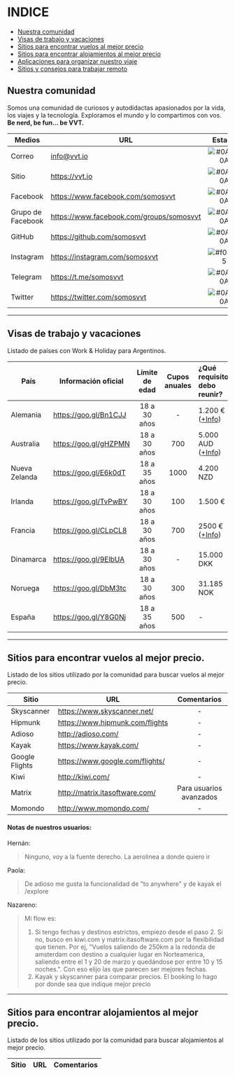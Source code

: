 # INDICE 
- [Nuestra comunidad](#nuestra-comunidad)
- [Visas de trabajo y vacaciones](#visas-de-trabajo-y-vacaciones)
- [Sitios para encontrar vuelos al mejor precio](#sitios-para-encontrar-vuelos-al-mejor-precio)
- [Sitios para encontrar alojamientos al mejor precio](#sitios-para-encontrar-alojamientos-al-mejor-precio)
- [Aplicaciones para organizar nuestro viaje](#aplicaciones-para-organizar-nuestro-viaje)
- [Sitios y consejos para trabajar remoto](#sitios-y-consejos-para-trabajar-remoto)

## Nuestra comunidad

Somos una comunidad de curiosos y autodidactas apasionados por la vida, los viajes y la tecnología. 
Exploramos el mundo y lo compartimos con vos. **Be nerd, be fun... be VVT.** 

| Medios | URL    | Estado   |
| ------ | ------ | :------: |
|  Correo|  info@vvt.io  | ![#0A8A0A](https://placehold.it/15/0A8A0A/000000?text=+) |   
|  Sitio |  https://vvt.io | ![#0A8A0A](https://placehold.it/15/0A8A0A/000000?text=+) |
|  Facebook | https://www.facebook.com/somosvvt |![#0A8A0A](https://placehold.it/15/0A8A0A/000000?text=+) |
|  Grupo de Facebook | https://www.facebook.com/groups/somosvvt | ![#0A8A0A](https://placehold.it/15/0A8A0A/000000?text=+) |
|  GitHub  | https://github.com/somosvvt | ![#0A8A0A](https://placehold.it/15/0A8A0A/000000?text=+) |
|  Instagram | https://instagram.com/somosvvt | ![#f03c15](https://placehold.it/15/f03c15/000000?text=+) |
|  Telegram | https://t.me/somosvvt | ![#0A8A0A](https://placehold.it/15/0A8A0A/000000?text=+) |
|  Twitter  | https://twitter.com/somosvvt  | ![#0A8A0A](https://placehold.it/15/0A8A0A/000000?text=+) |

***


## Visas de trabajo y vacaciones

Listado de países con Work & Holiday para Argentinos. 

| País | Información oficial | Límite de edad | Cupos anuales | ¿Qué requisitos debo reunir?
| ------ | ------ | :------------------: |:------: | :------ |
| Alemania | https://goo.gl/Bn1CJJ | 18 a 30 años| - | 1.200 € ([+Info](https://github.com/somosvvt/comunidad/blob/master/visas-work-and-holiday.md#alemania)) |
| Australia | https://goo.gl/gHZPMN | 18 a 30 años | 700 |  5.000 AUD ([+Info](https://github.com/somosvvt/comunidad/blob/master/visas-work-and-holiday.md#australia)) |
| Nueva Zelanda | https://goo.gl/E6k0dT | 18 a 35 años | 1000 | 4.200 NZD
| Irlanda | https://goo.gl/TvPwBY | 18 a 30 años | 100 | 1.500 € |
| Francia | https://goo.gl/CLpCL8 | 18 a 30 años | 700 |  2500 € ([+Info](https://github.com/somosvvt/comunidad/blob/master/visas-work-and-holiday.md#francia))| 
| Dinamarca | https://goo.gl/9ElbUA | 18 a 30 años | - | 15.000 DKK | ([+Info](https://github.com/somosvvt/comunidad/blob/master/visas-work-and-holiday.md#dinamarca))| 
| Noruega | https://goo.gl/DbM3tc | 18 a 30 años | 300 | 31.185 NOK  | ([+Info](https://github.com/somosvvt/comunidad/blob/master/visas-work-and-holiday.md#noruega))
| España | https://goo.gl/Y8G0Nj | 18 a 35 años | 500 | - |

***

## Sitios para encontrar vuelos al mejor precio. 

Listado de los sitios utilizado por la comunidad para buscar vuelos al mejor precio.  

| Sitio | URL | Comentarios
| ------ | ------ | :------: |
| Skyscanner | https://www.skyscanner.net/ | - |
| Hipmunk | https://www.hipmunk.com/flights | - |
| Adioso | http://adioso.com/ | - |
| Kayak | https://www.kayak.com/ | - |
| Google Flights | https://www.google.com/flights/ | - |
| Kiwi | http://kiwi.com/ | - |
| Matrix | http://matrix.itasoftware.com/ | Para usuarios avanzados |
| Momondo |http://www.momondo.com/| - |

#### Notas de nuestros usuarios: 

Hernán:
> Ninguno, voy a la fuente derecho. La aerolinea a donde quiero ir

Paola:
> De adioso me gusta la funcionalidad de "to anywhere" y de kayak el /explore

Nazareno:
> Mi flow es: 
>
> 1. Si tengo fechas y destinos estrictos, empiezo desde el paso 2. Si no, busco en kiwi.com y matrix.itasoftware.com por la flexibilidad que tienen. Por ej, "Vuelos saliendo de 250km a la redonda de amsterdam con destino a cualquier lugar en Norteamerica, saliendo entre el 1 y 20 de marzo y quedándose por entre 10 y 15 noches.". Con eso elijo las que parecen ser mejores fechas. 
> 2. Kayak y skyscanner para comparar precios. El booking lo hago por donde sea que indique mejor precio


***

## Sitios para encontrar alojamientos al mejor precio. 

Listado de los sitios utilizado por la comunidad para buscar alojamientos al mejor precio.  

| Sitio | URL | Comentarios
| ------ | ------ | :------: |


